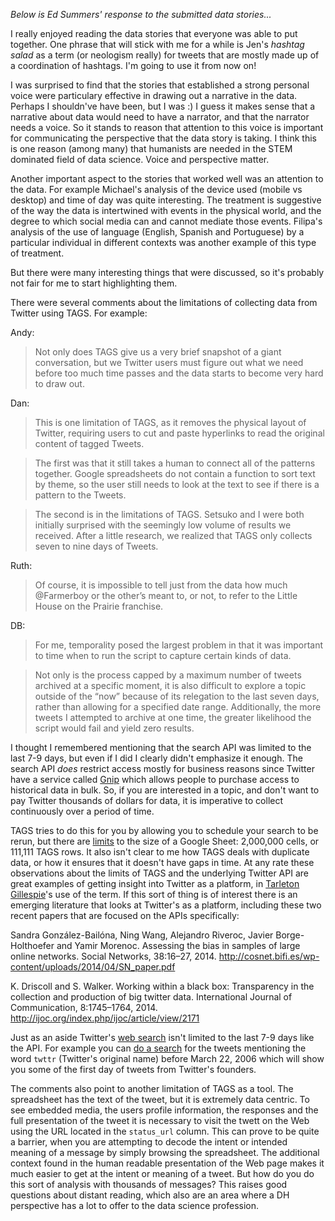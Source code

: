 *Below is Ed Summers' response to the submitted data stories...*

I really enjoyed reading the data stories that everyone was able to put
together. One phrase that will stick with me for a while is Jen's *hashtag
salad* as a term (or neologism really) for tweets that are mostly made up 
of a coordination of hashtags. I'm going to use it from now on!

I was surprised to find that the stories that established a strong personal voice were particulary effective in drawing out a narrative in the data. Perhaps I shouldn've have been, but I was :) I guess it makes sense that a narrative about data would need to have a narrator, and that the narrator needs a voice. So it stands to reason that attention to this voice is important for communicating the perspective that the data story is taking. I think this is one reason (among many) that humanists are needed in the STEM dominated field of data science. Voice and perspective matter.

Another important aspect to the stories that worked well was an attention to the
data. For example Michael's analysis of the device used (mobile vs desktop) and
time of day was quite interesting. The treatment is suggestive of the way the
data is intertwined with events in the physical world, and the degree to which
social media can and cannot mediate those events. Filipa's analysis of the use
of language (English, Spanish and Portuguese) by a particular individual in
different contexts was another example of this type of treatment.

But there were many interesting things that were discussed, so it's probably not fair for me to start highlighting them. 

There were several comments about the limitations of collecting data from Twitter using TAGS. For example:

Andy:

> Not only does TAGS give us a very brief snapshot of a giant conversation, but we Twitter users must figure out what we need before too much time passes and the data starts to become very hard to draw out.

Dan:

> This is one limitation of TAGS, as it removes the physical layout of Twitter, requiring users to cut and paste hyperlinks to read the original content of tagged Tweets. 

> The first was that it still takes a human to connect all of the patterns together.  Google spreadsheets do not contain a function to sort text by theme, so the user still needs to look at the text to see if there is a pattern to the Tweets.

> The second is in the limitations of TAGS.  Setsuko and I were both initially surprised with the seemingly low volume of results we received.  After a little research, we realized that TAGS only collects seven to nine days of Tweets.

Ruth:

> Of course, it is impossible to tell just from the data how much @Farmerboy or the other’s meant to, or not, to refer to the Little House on the Prairie franchise.

DB:

> For me, temporality posed the largest problem in that it was important to time when to run the script to capture certain kinds of data.

>  Not only is the process capped by a maximum number of tweets archived at a specific moment, it is also difficult to explore a topic outside of the “now” because of its relegation to the last seven days, rather than allowing for a specified date range. Additionally, the more tweets I attempted to archive at one time, the greater likelihood the script would fail and yield zero results.

I thought I remembered mentioning that the search API was limited to the last 7-9 days, but even if I did I clearly didn't emphasize it enough. The search API *does* restrict access mostly for business reasons since Twitter have a service called [Gnip](http://gnip.com) which allows people to purchase access to historical data in bulk. So, if you are interested in a topic, and don't want to pay Twitter thousands of dollars for data, it is imperative to collect continuously over a period of time.

TAGS tries to do this for you by allowing you to schedule your search to be rerun, but there are [limits] to the size of a Google Sheet: 2,000,000 cells, or 111,111 TAGS rows. It also isn't clear to me how TAGS deals with duplicate data, or how it ensures that it doesn't have gaps in time. At any rate these observations about the limits of TAGS and the underlying Twitter API are great examples of getting insight into Twitter as a platform, in [Tarleton Gillespie]'s use of the term. If this sort of thing is of interest there is an emerging literature that looks at Twitter's as a platform, including these two recent papers that are focused on the APIs specifically:

Sandra González-Bailóna, Ning Wang, Alejandro Riveroc, Javier Borge-Holthoefer and Yamir Morenoc. Assessing the bias in samples of large online networks. Social Networks, 38:16–27, 2014. http://cosnet.bifi.es/wp-content/uploads/2014/04/SN_paper.pdf

K. Driscoll and S. Walker. Working within a black box: Transparency in the collection and production of big twitter data. International Journal of Communication, 8:1745–1764, 2014. http://ijoc.org/index.php/ijoc/article/view/2171

Just as an aside Twitter's [web search] isn't limited to the last 7-9 days like the API. For example you can [do a search] for the tweets mentioning the word `twttr` (Twitter's original name) before March 22, 2006 which will show you some of the first day of tweets from Twitter's founders. 

The comments also point to another limitation of TAGS as a tool. The spreadsheet has the text of the tweet, but it is extremely data centric. To see embedded media, the users profile information, the responses and the full presentation of the tweet it is necessary to visit the twett on the Web using the URL located in the `status_url` column. This can prove to be quite a barrier, when you are attempting to decode the intent or intended meaning of a message by simply browsing the spreadsheet. The additional context found in the human readable presentation of the Web page makes it much easier to get at the intent or meaning of a tweet. But how do you do this sort of analysis with thousands of messages? This raises good questions about distant reading, which also are an area where a DH perspective has a lot to offer to the data science profession.

[limits]: https://support.google.com/drive/answer/37603?hl=en
[web search]: https://twitter.com/search-advanced
[do a search]: https://twitter.com/search?f=tweets&vertical=default&q=twttr%20until%3A2006-03-22
[Tarleton Gillespie]: http://papers.ssrn.com/sol3/papers.cfm?abstract_id=1601487
